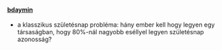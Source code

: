 #### [bdaymin](bdaymin/bdaymin.pdf)
* a klasszikus születésnap probléma: hány ember kell hogy legyen egy társaságban, hogy 
80%-nál nagyobb eséllyel legyen születésnap azonosság?
